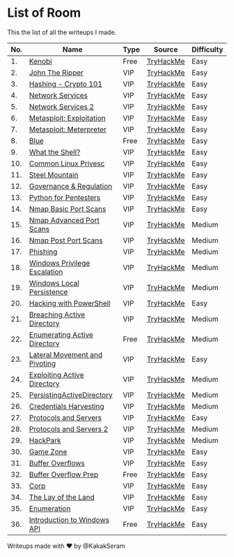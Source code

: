 # List of Room

This the list of all the writeups I made.

|No.|Name|Type|Source|Difficulty|
|---|----|----|------|----------|
|1.|[Kenobi](./Kenobi/README.md)|Free|[TryHackMe](https://tryhackme.com/r/room/kenobi)|Easy|
|2.|[John The Ripper](./JohnTheRipper/README.md)|VIP|[TryHackMe](https://tryhackme.com/room/johntheripper0)|Easy|
|3.|[Hashing - Crypto 101](./HashingCrypto101/README.md)|VIP|[TryHackMe](https://tryhackme.com/room/hashingcrypto101)|Easy|
|4.|[Network Services](./NetworkServices/README.md)|VIP|[TryHackMe](https://tryhackme.com/room/networkservices)|Easy|
|5.|[Network Services 2](./NetworkServices2/README.md)|VIP|[TryHackMe](https://tryhackme.com/room/networkservices2)|Easy|
|6.|[Metasploit: Exploitation](./MetasploitExploitation/README.md)|VIP|[TryHackMe](https://tryhackme.com/room/metasploitexploitation)|Easy|
|7.|[Metasploit: Meterpreter](./MetasploitMeterpreter/README.md)|VIP|[TryHackMe](https://tryhackme.com/room/meterpreter)|Easy|
|8.|[Blue](./Blue/README.md)|Free|[TryHackMe](https://tryhackme.com/room/blue)|Easy|
|9.|[What the Shell?](./WhatTheShell/README.md)|VIP|[TryHackMe](https://tryhackme.com/room/introtoshells)|Easy|
|10.|[Common Linux Privesc](./CommonLinuxPrivesc/README.md)|VIP|[TryHackMe](https://tryhackme.com/room/commonlinuxprivesc)|Easy|
|11.|[Steel Mountain](./SteelMountain/README.md)|VIP|[TryHackMe](https://tryhackme.com/room/steelmountain)|Easy|
|12.|[Governance & Regulation](./GovernanceRegulation/README.md)|VIP|[TryHackMe](https://tryhackme.com/r/room/cybergovernanceregulation)|Easy|
|13.|[Python for Pentesters](./PythonforPentesters/README.md)|VIP|[TryHackMe](https://tryhackme.com/room/pythonforcybersecurity)|Easy|
|14.|[Nmap Basic Port Scans](./NmapBasicPortScans/README.md)|VIP|[TryHackMe](https://tryhackme.com/r/room/nmap02)|Easy|
|15.|[Nmap Advanced Port Scans](./NmapAdvancedPortScans/README.md)|VIP|[TryHackMe](https://tryhackme.com/r/room/nmap03)|Medium|
|16.|[Nmap Post Port Scans](./NmapPostPortScans/README.md)|VIP|[TryHackMe](https://tryhackme.com/r/room/nmap04)|Medium|
|17.|[Phishing](./Phishing/README.md)|VIP|[TryHackMe](https://tryhackme.com/r/room/phishingyl)|Medium|
|18.|[Windows Privilege Escalation](./WindowsPrivilegeEscalation/README.md)|VIP|[TryHackMe](https://tryhackme.com/r/room/windowsprivesc20)|Medium|
|19.|[Windows Local Persistence](./WindowsLocalPersistence/README.md)|VIP|[TryHackMe](https://tryhackme.com/r/room/windowslocalpersistence)|Medium|
|20.|[Hacking with PowerShell](./HackingWithPowerShell/README.md)|VIP|[TryHackMe](https://tryhackme.com/r/room/powershell)|Easy|
|21.|[Breaching Active Directory](./BreachingActiveDirectory/README.md)|VIP|[TryHackMe](https://tryhackme.com/r/room/breachingad)|Medium|
|22.|[Enumerating Active Directory](./EnumeratingActiveDirectory/README.md)|Free|[TryHackMe](https://tryhackme.com/r/room/adenumeration)|Medium|
|23.|[Lateral Movement and Pivoting](./LateralMovementAndPivoting/README.md)|VIP|[TryHackMe](https://tryhackme.com/r/room/lateralmovementandpivoting)|Easy|
|24.|[Exploiting Active Directory](./ExploitingActiveDirectory/README.md)|VIP|[TryHackMe](https://tryhackme.com/r/room/exploitingad)|Medium|
|25.|[PersistingActiveDirectory](./PersistingActiveDirectory/README.md)|VIP|[TryHackMe](https://tryhackme.com/r/room/persistingad)|Medium|
|26.|[Credentials Harvesting](./CredentialsHarvesting/README.md)|VIP|[TryHackMe](https://tryhackme.com/r/room/credharvesting)|Medium|
|27.|[Protocols and Servers](./ProtocolsAndServers/README.md)|VIP|[TryHackMe](https://tryhackme.com/r/room/protocolsandservers)|Easy|
|28.|[Protocols and Servers 2](./ProtocolsAndServers2/README.md)|VIP|[TryHackMe](https://tryhackme.com/r/room/protocolsandservers2)|Medium|
|29.|[HackPark](./HackPark/README.md)|VIP|[TryHackMe](https://tryhackme.com/r/room/hackpark)|Medium|
|30.|[Game Zone](./GameZone/README.md)|VIP|[TryHackMe](https://tryhackme.com/r/room/gamezone)|Easy|
|31.|[Buffer Overflows](./BufferOverflows/README.md)|VIP|[TryHackMe](https://tryhackme.com/r/room/bof1)|Easy|
|32.|[Buffer Overflow Prep](./BufferOverflowPrep/README.md)|Free|[TryHackMe](https://tryhackme.com/r/room/bufferoverflowprep)|Easy|
|33.|[Corp](./Corp/README.md)|VIP|[TryHackMe](https://tryhackme.com/r/room/corp)|Easy|
|34.|[The Lay of the Land](./TheLayOfTheLand/README.md)|VIP|[TryHackMe](https://tryhackme.com/r/room/thelayoftheland)|Easy|
|35.|[Enumeration](./Enumeration/README.md)|VIP|[TryHackMe](https://tryhackme.com/r/room/enumerationpe)|Easy|
|36.|[Introduction to Windows API](./IntroductionToWindowsAPI/README.md)|Free|[TryHackMe](https://tryhackme.com/r/room/windowsapi)|Easy|

Writeups made with :heart: by @KakakSeram
